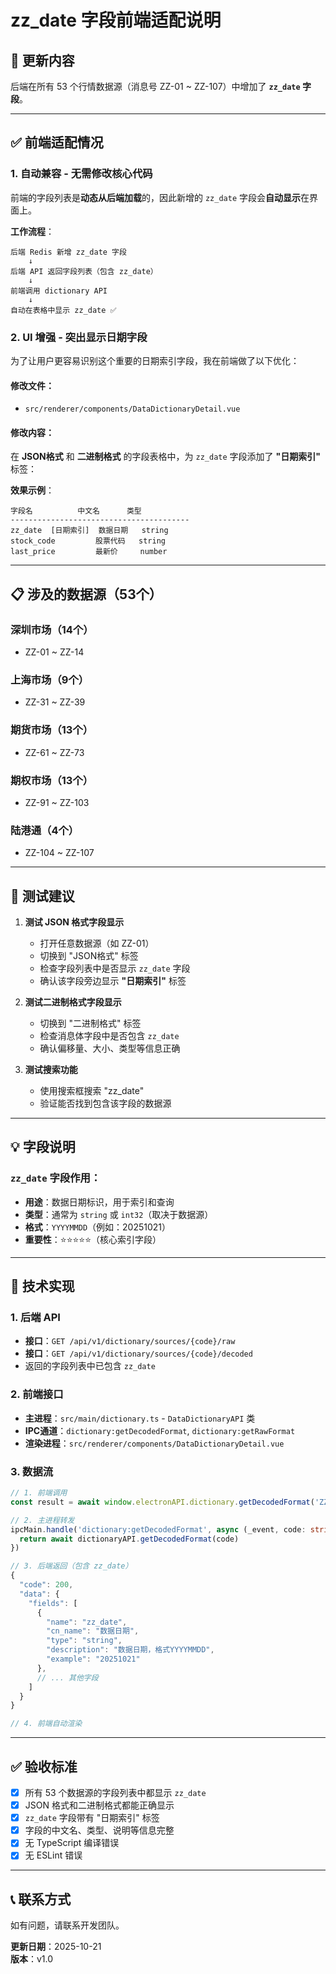 # zz_date 字段前端适配说明

## 📅 更新内容

后端在所有 53 个行情数据源（消息号 ZZ-01 ~ ZZ-107）中增加了 **`zz_date` 字段**。

---

## ✅ 前端适配情况

### 1. **自动兼容 - 无需修改核心代码**

前端的字段列表是**动态从后端加载**的，因此新增的 `zz_date` 字段会**自动显示**在界面上。

**工作流程**：
```
后端 Redis 新增 zz_date 字段
    ↓
后端 API 返回字段列表（包含 zz_date）
    ↓
前端调用 dictionary API
    ↓
自动在表格中显示 zz_date ✅
```

### 2. **UI 增强 - 突出显示日期字段**

为了让用户更容易识别这个重要的日期索引字段，我在前端做了以下优化：

#### 修改文件：
- `src/renderer/components/DataDictionaryDetail.vue`

#### 修改内容：
在 **JSON格式** 和 **二进制格式** 的字段表格中，为 `zz_date` 字段添加了 **"日期索引"** 标签：

**效果示例**：
```
字段名          中文名      类型
----------------------------------------
zz_date  [日期索引]  数据日期   string
stock_code         股票代码   string
last_price         最新价     number
```

---

## 📋 涉及的数据源（53个）

### 深圳市场（14个）
- ZZ-01 ~ ZZ-14

### 上海市场（9个）
- ZZ-31 ~ ZZ-39

### 期货市场（13个）
- ZZ-61 ~ ZZ-73

### 期权市场（13个）
- ZZ-91 ~ ZZ-103

### 陆港通（4个）
- ZZ-104 ~ ZZ-107

---

## 🧪 测试建议

1. **测试 JSON 格式字段显示**
   - 打开任意数据源（如 ZZ-01）
   - 切换到 "JSON格式" 标签
   - 检查字段列表中是否显示 `zz_date` 字段
   - 确认该字段旁边显示 **"日期索引"** 标签

2. **测试二进制格式字段显示**
   - 切换到 "二进制格式" 标签
   - 检查消息体字段中是否包含 `zz_date`
   - 确认偏移量、大小、类型等信息正确

3. **测试搜索功能**
   - 使用搜索框搜索 "zz_date"
   - 验证能否找到包含该字段的数据源

---

## 💡 字段说明

### `zz_date` 字段作用：
- **用途**：数据日期标识，用于索引和查询
- **类型**：通常为 `string` 或 `int32`（取决于数据源）
- **格式**：`YYYYMMDD`（例如：20251021）
- **重要性**：⭐⭐⭐⭐⭐（核心索引字段）

---

## 🔧 技术实现

### 1. 后端 API
- **接口**：`GET /api/v1/dictionary/sources/{code}/raw`
- **接口**：`GET /api/v1/dictionary/sources/{code}/decoded`
- 返回的字段列表中已包含 `zz_date`

### 2. 前端接口
- **主进程**：`src/main/dictionary.ts` - `DataDictionaryAPI` 类
- **IPC通道**：`dictionary:getDecodedFormat`, `dictionary:getRawFormat`
- **渲染进程**：`src/renderer/components/DataDictionaryDetail.vue`

### 3. 数据流
```typescript
// 1. 前端调用
const result = await window.electronAPI.dictionary.getDecodedFormat('ZZ-01')

// 2. 主进程转发
ipcMain.handle('dictionary:getDecodedFormat', async (_event, code: string) => {
  return await dictionaryAPI.getDecodedFormat(code)
})

// 3. 后端返回（包含 zz_date）
{
  "code": 200,
  "data": {
    "fields": [
      {
        "name": "zz_date",
        "cn_name": "数据日期",
        "type": "string",
        "description": "数据日期，格式YYYYMMDD",
        "example": "20251021"
      },
      // ... 其他字段
    ]
  }
}

// 4. 前端自动渲染
```

---

## ✅ 验收标准

- [x] 所有 53 个数据源的字段列表中都显示 `zz_date`
- [x] JSON 格式和二进制格式都能正确显示
- [x] `zz_date` 字段带有 "日期索引" 标签
- [x] 字段的中文名、类型、说明等信息完整
- [x] 无 TypeScript 编译错误
- [x] 无 ESLint 错误

---

## 📞 联系方式

如有问题，请联系开发团队。

**更新日期**：2025-10-21  
**版本**：v1.0

